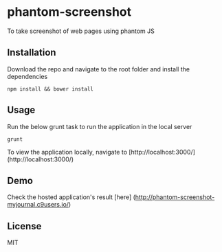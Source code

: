 # phantom-screenshot
To take screenshot of web pages using phantom JS

## Installation

Download the repo and navigate to the root folder and install the dependencies

```
npm install && bower install

```

## Usage

Run the below grunt task to run the application in the local server

```
grunt

```

To view the application locally, navigate to [http://localhost:3000/] (http://localhost:3000/)

## Demo

Check the hosted application's result [here] (http://phantom-screenshot-myjournal.c9users.io/)

## License

MIT

